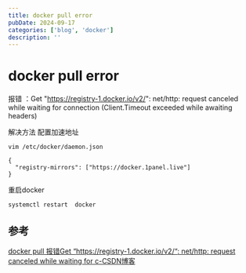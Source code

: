 ```yaml
---
title: docker pull error
pubDate: 2024-09-17
categories: ['blog', 'docker']
description: ''
---
```


# docker pull error

报错 ：Get "https://registry-1.docker.io/v2/": net/http: request canceled while waiting for connection (Client.Timeout exceeded while awaiting headers)

解决方法
配置加速地址

```
vim /etc/docker/daemon.json
```



```
{
  "registry-mirrors": ["https://docker.1panel.live"]
}
```



重启docker

```
systemctl restart  docker
```





## 参考

[docker pull 报错Get “https://registry-1.docker.io/v2/“: net/http: request canceled while waiting for c-CSDN博客](https://blog.csdn.net/jhgj56/article/details/142209517)

